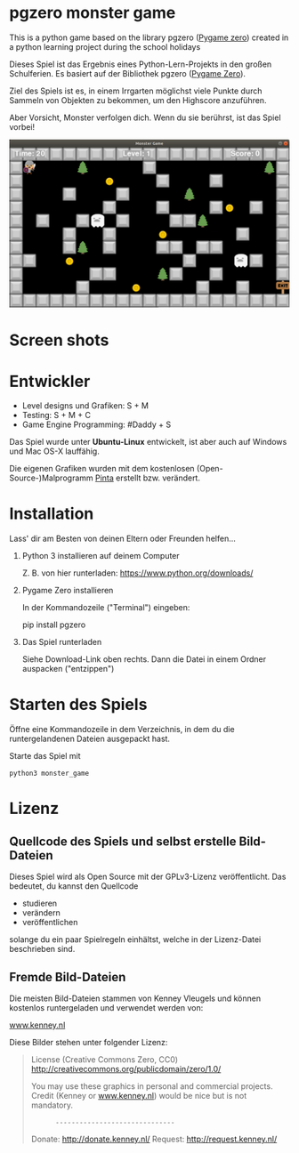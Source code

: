 # pgzero monster game

This is a python game based on the library pgzero ([Pygame zero](https://pygame-zero.readthedocs.io/en/stable/index.html)) created in a python learning project during the school holidays

Dieses Spiel ist das Ergebnis eines Python-Lern-Projekts in den großen Schulferien. Es basiert auf der Bibliothek pgzero ([Pygame Zero](https://pygame-zero.readthedocs.io/en/stable/index.html)).

Ziel des Spiels ist es, in einem Irrgarten möglichst viele Punkte durch Sammeln von Objekten zu bekommen, um den Highscore anzuführen.

Aber Vorsicht, Monster verfolgen dich. Wenn du sie berührst, ist das Spiel vorbei!

![Monster Game Level 1](Monster_Game_Level_1.png)


# Screen shots



# Entwickler

- Level designs und Grafiken: S + M
- Testing: S + M + C
- Game Engine Programming: #Daddy + S

Das Spiel wurde unter **Ubuntu-Linux** entwickelt, ist aber auch auf Windows und Mac OS-X lauffähig.

Die eigenen Grafiken wurden mit dem kostenlosen (Open-Source-)Malprogramm [Pinta](https://pinta-project.com/pintaproject/pinta/) erstellt bzw. verändert.



# Installation

Lass' dir am Besten von deinen Eltern oder Freunden helfen...

1. Python 3 installieren auf deinem Computer

   Z. B. von hier runterladen: https://www.python.org/downloads/

2. Pygame Zero installieren

   In der Kommandozeile ("Terminal") eingeben:

    pip install pgzero

3. Das Spiel runterladen

    Siehe Download-Link oben rechts.
    Dann die Datei in einem Ordner auspacken ("entzippen")


# Starten des Spiels

  Öffne eine Kommandozeile in dem Verzeichnis, in dem du die runtergelandenen Dateien ausgepackt hast.
  
  Starte das Spiel mit
  
    python3 monster_game



# Lizenz

## Quellcode des Spiels und selbst erstelle Bild-Dateien

Dieses Spiel wird als Open Source mit der GPLv3-Lizenz veröffentlicht.
Das bedeutet, du kannst den Quellcode

- studieren
- verändern
- veröffentlichen

solange du ein paar Spielregeln einhältst, welche in der Lizenz-Datei beschrieben sind.


## Fremde Bild-Dateien

Die meisten Bild-Dateien stammen von Kenney Vleugels und können kostenlos runtergeladen und verwendet werden von:

www.kenney.nl

Diese Bilder stehen unter folgender Lizenz:

>	License (Creative Commons Zero, CC0)
>	http://creativecommons.org/publicdomain/zero/1.0/
>
>	You may use these graphics in personal and commercial projects.
>	Credit (Kenney or www.kenney.nl) would be nice but is not mandatory.
>
>			------------------------------
>
>	Donate:   http://donate.kenney.nl/
>	Request:  http://request.kenney.nl/

